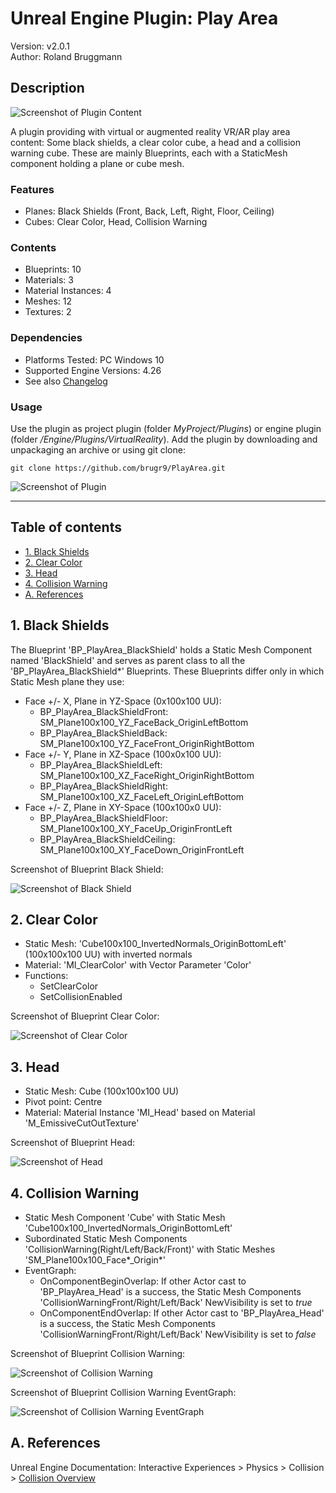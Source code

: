 # Unreal Engine Plugin: Play Area

Version: v2.0.1
<br>Author: Roland Bruggmann

## Description

![Screenshot of Plugin Content](Docs/ScreenshotPluginContent.jpg "Screenshot of Plugin Content")

A plugin providing with virtual or augmented reality VR/AR play area content: Some black shields, a clear color cube, a head and a collision warning cube. These are mainly Blueprints, each with a StaticMesh component holding a plane or cube mesh.

### Features

* Planes: Black Shields (Front, Back, Left, Right, Floor, Ceiling)
* Cubes: Clear Color, Head, Collision Warning

### Contents

* Blueprints: 10
* Materials: 3
* Material Instances: 4
* Meshes: 12
* Textures: 2

### Dependencies

* Platforms Tested: PC Windows 10
* Supported Engine Versions: 4.26
* See also [Changelog](CHANGELOG.md)

### Usage

Use the plugin as project plugin (folder *MyProject/Plugins*) or engine plugin (folder */Engine/Plugins/VirtualReality*). Add the plugin by downloading and unpackaging an archive or using git clone:

```shell
git clone https://github.com/brugr9/PlayArea.git
```

![Screenshot of Plugin](Docs/ScreenshotPlugin.jpg "Screenshot of Plugin")

---

## Table of contents

<!-- Start Document Outline -->

* [1. Black Shields](#1-black-shields)
* [2. Clear Color](#2-clear-color)
* [3. Head](#3-head)
* [4. Collision Warning](#4-collision-warning)
* [A. References](#a-references)

<!-- End Document Outline -->

## 1. Black Shields

The Blueprint 'BP_PlayArea_BlackShield' holds a Static Mesh Component named 'BlackShield' and serves as parent class to all the 'BP_PlayArea_BlackShield*' Blueprints. These Blueprints differ only in which Static Mesh plane they use:

* Face +/- X, Plane in YZ-Space (0x100x100 UU):
  * BP_PlayArea_BlackShieldFront: SM_Plane100x100_YZ_FaceBack_OriginLeftBottom
  * BP_PlayArea_BlackShieldBack: SM_Plane100x100_YZ_FaceFront_OriginRightBottom
* Face +/- Y, Plane in XZ-Space (100x0x100 UU):
  * BP_PlayArea_BlackShieldLeft: SM_Plane100x100_XZ_FaceRight_OriginRightBottom
  * BP_PlayArea_BlackShieldRight: SM_Plane100x100_XZ_FaceLeft_OriginLeftBottom
* Face +/- Z, Plane in XY-Space (100x100x0 UU):
  * BP_PlayArea_BlackShieldFloor: SM_Plane100x100_XY_FaceUp_OriginFrontLeft
  * BP_PlayArea_BlackShieldCeiling: SM_Plane100x100_XY_FaceDown_OriginFrontLeft

Screenshot of Blueprint Black Shield:

![Screenshot of Black Shield](Docs/ScreenshotBlackShield.jpg "Screenshot of Black Shield")

## 2. Clear Color

* Static Mesh: 'Cube100x100_InvertedNormals_OriginBottomLeft' (100x100x100 UU) with inverted normals
* Material: 'MI_ClearColor' with Vector Parameter 'Color'
* Functions:
  * SetClearColor
  * SetCollisionEnabled

Screenshot of Blueprint Clear Color:

![Screenshot of Clear Color](Docs/ScreenshotClearColor.jpg "Screenshot of Clear Color")

<div style='page-break-after: always'></div>

## 3. Head

* Static Mesh: Cube (100x100x100 UU)
* Pivot point: Centre
* Material: Material Instance 'MI_Head' based on Material 'M_EmissiveCutOutTexture'

Screenshot of Blueprint Head:

![Screenshot of Head](Docs/ScreenshotHead.jpg "Screenshot of Head")

<div style='page-break-after: always'></div>

## 4. Collision Warning

* Static Mesh Component 'Cube' with Static Mesh 'Cube100x100_InvertedNormals_OriginBottomLeft'
* Subordinated Static Mesh Components 'CollisionWarning(Right/Left/Back/Front)' with Static Meshes 'SM_Plane100x100_Face\*_Origin\*'
* EventGraph:
  * OnComponentBeginOverlap: If other Actor cast to 'BP_PlayArea_Head' is a success, the Static Mesh Components 'CollisionWarningFront/Right/Left/Back' NewVisibility is set to *true*
  * OnComponentEndOverlap: If other Actor cast to 'BP_PlayArea_Head' is a success, the Static Mesh Components 'CollisionWarningFront/Right/Left/Back' NewVisibility is set to *false*

Screenshot of Blueprint Collision Warning:

![Screenshot of Collision Warning](Docs/ScreenshotCollisionWarning.jpg "Screenshot of Collision Warning")

Screenshot of Blueprint Collision Warning EventGraph:

![Screenshot of Collision Warning EventGraph](Docs/ScreenshotCollisionWarningEventGraph.jpg "Screenshot of Collision Warning EventGraph")

## A. References

Unreal Engine Documentation: Interactive Experiences > Physics > Collision > [Collision Overview](https://docs.unrealengine.com/en-US/InteractiveExperiences/Physics/Collision/Overview/index.html)
